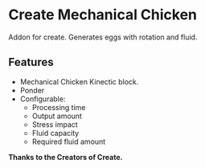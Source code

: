 # Create Mechanical Chicken

Addon for create.
Generates eggs with rotation and fluid.

## Features

- Mechanical Chicken Kinectic block.
- Ponder
- Configurable:
    - Processing time
    - Output amount
    - Stress impact
    - Fluid capacity
    - Required fluid amount

**Thanks to the Creators of Create.**